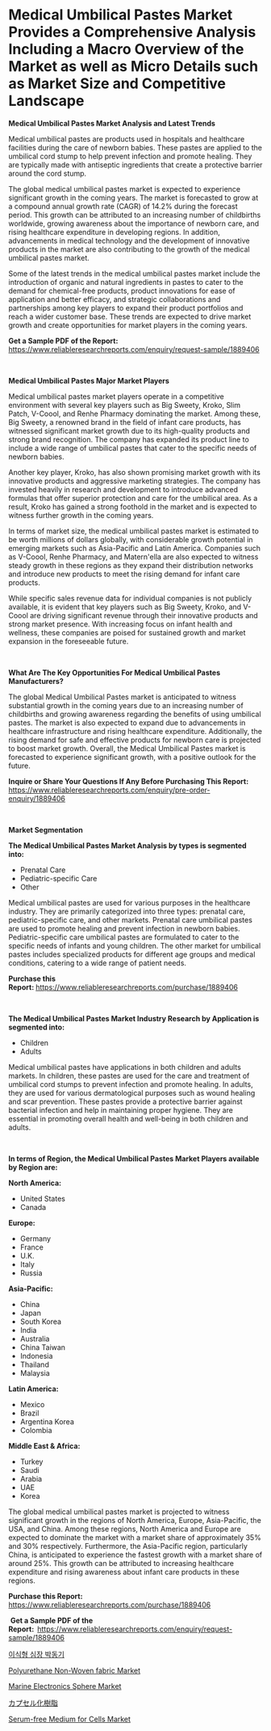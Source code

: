 <p><h1>Medical Umbilical Pastes Market Provides a Comprehensive Analysis Including a Macro Overview of the Market as well as Micro Details such as Market Size and Competitive Landscape</h1></p><p><strong>Medical Umbilical Pastes Market Analysis and Latest Trends</strong></p>
<p><p>Medical umbilical pastes are products used in hospitals and healthcare facilities during the care of newborn babies. These pastes are applied to the umbilical cord stump to help prevent infection and promote healing. They are typically made with antiseptic ingredients that create a protective barrier around the cord stump.</p><p>The global medical umbilical pastes market is expected to experience significant growth in the coming years. The market is forecasted to grow at a compound annual growth rate (CAGR) of 14.2% during the forecast period. This growth can be attributed to an increasing number of childbirths worldwide, growing awareness about the importance of newborn care, and rising healthcare expenditure in developing regions. In addition, advancements in medical technology and the development of innovative products in the market are also contributing to the growth of the medical umbilical pastes market.</p><p>Some of the latest trends in the medical umbilical pastes market include the introduction of organic and natural ingredients in pastes to cater to the demand for chemical-free products, product innovations for ease of application and better efficacy, and strategic collaborations and partnerships among key players to expand their product portfolios and reach a wider customer base. These trends are expected to drive market growth and create opportunities for market players in the coming years.</p></p>
<p><strong>Get a Sample PDF of the Report:&nbsp;</strong> <a href="https://www.reliableresearchreports.com/enquiry/request-sample/1889406">https://www.reliableresearchreports.com/enquiry/request-sample/1889406</a></p>
<p>&nbsp;</p>
<p><strong>Medical Umbilical Pastes Major Market Players</strong></p>
<p><p>Medical umbilical pastes market players operate in a competitive environment with several key players such as Big Sweety, Kroko, Slim Patch, V-Coool, and Renhe Pharmacy dominating the market. Among these, Big Sweety, a renowned brand in the field of infant care products, has witnessed significant market growth due to its high-quality products and strong brand recognition. The company has expanded its product line to include a wide range of umbilical pastes that cater to the specific needs of newborn babies.</p><p>Another key player, Kroko, has also shown promising market growth with its innovative products and aggressive marketing strategies. The company has invested heavily in research and development to introduce advanced formulas that offer superior protection and care for the umbilical area. As a result, Kroko has gained a strong foothold in the market and is expected to witness further growth in the coming years.</p><p>In terms of market size, the medical umbilical pastes market is estimated to be worth millions of dollars globally, with considerable growth potential in emerging markets such as Asia-Pacific and Latin America. Companies such as V-Coool, Renhe Pharmacy, and Matern'ella are also expected to witness steady growth in these regions as they expand their distribution networks and introduce new products to meet the rising demand for infant care products.</p><p>While specific sales revenue data for individual companies is not publicly available, it is evident that key players such as Big Sweety, Kroko, and V-Coool are driving significant revenue through their innovative products and strong market presence. With increasing focus on infant health and wellness, these companies are poised for sustained growth and market expansion in the foreseeable future.</p></p>
<p>&nbsp;</p>
<p><strong>What Are The Key Opportunities For Medical Umbilical Pastes Manufacturers?</strong></p>
<p><p>The global Medical Umbilical Pastes market is anticipated to witness substantial growth in the coming years due to an increasing number of childbirths and growing awareness regarding the benefits of using umbilical pastes. The market is also expected to expand due to advancements in healthcare infrastructure and rising healthcare expenditure. Additionally, the rising demand for safe and effective products for newborn care is projected to boost market growth. Overall, the Medical Umbilical Pastes market is forecasted to experience significant growth, with a positive outlook for the future.</p></p>
<p><strong>Inquire or Share Your Questions If Any Before Purchasing This Report:</strong> <a href="https://www.reliableresearchreports.com/enquiry/pre-order-enquiry/1889406">https://www.reliableresearchreports.com/enquiry/pre-order-enquiry/1889406</a></p>
<p>&nbsp;</p>
<p><strong>Market Segmentation</strong></p>
<p><strong>The Medical Umbilical Pastes Market Analysis by types is segmented into:</strong></p>
<p><ul><li>Prenatal Care</li><li>Pediatric-specific Care</li><li>Other</li></ul></p>
<p><p>Medical umbilical pastes are used for various purposes in the healthcare industry. They are primarily categorized into three types: prenatal care, pediatric-specific care, and other markets. Prenatal care umbilical pastes are used to promote healing and prevent infection in newborn babies. Pediatric-specific care umbilical pastes are formulated to cater to the specific needs of infants and young children. The other market for umbilical pastes includes specialized products for different age groups and medical conditions, catering to a wide range of patient needs.</p></p>
<p><strong>Purchase this Report:&nbsp;</strong><a href="https://www.reliableresearchreports.com/purchase/1889406">https://www.reliableresearchreports.com/purchase/1889406</a></p>
<p>&nbsp;</p>
<p><strong>The Medical Umbilical Pastes Market Industry Research by Application is segmented into:</strong></p>
<p><ul><li>Children</li><li>Adults</li></ul></p>
<p><p>Medical umbilical pastes have applications in both children and adults markets. In children, these pastes are used for the care and treatment of umbilical cord stumps to prevent infection and promote healing. In adults, they are used for various dermatological purposes such as wound healing and scar prevention. These pastes provide a protective barrier against bacterial infection and help in maintaining proper hygiene. They are essential in promoting overall health and well-being in both children and adults.</p></p>
<p>&nbsp;</p>
<p><strong>In terms of Region, the Medical Umbilical Pastes Market Players available by Region are:</strong></p>
<p>
    <p> <strong> North America: </strong>
        <ul>
            <li>United States</li>
            <li>Canada</li>
        </ul>
        </p> 
    <p> <strong> Europe: </strong>
        <ul>
            <li>Germany</li>
            <li>France</li>
            <li>U.K.</li>
            <li>Italy</li>
            <li>Russia</li>
        </ul>
        </p> 
    <p> <strong> Asia-Pacific: </strong>
        <ul>
            <li>China</li>
            <li>Japan</li>
            <li>South Korea</li>
            <li>India</li>
            <li>Australia</li>
            <li>China Taiwan</li>
            <li>Indonesia</li>
            <li>Thailand</li>
            <li>Malaysia</li>
        </ul>
        </p> 
    <p> <strong> Latin America: </strong>
        <ul>
            <li>Mexico</li>
            <li>Brazil</li>
            <li>Argentina Korea</li>
            <li>Colombia</li>
        </ul>
        </p> 
    <p> <strong> Middle East & Africa: </strong>
        <ul>
            <li>Turkey</li>
            <li>Saudi</li>
            <li>Arabia</li>
            <li>UAE</li>
            <li>Korea</li>
        </ul>
    </p>
    </p>
<p><p>The global medical umbilical pastes market is projected to witness significant growth in the regions of North America, Europe, Asia-Pacific, the USA, and China. Among these regions, North America and Europe are expected to dominate the market with a market share of approximately 35% and 30% respectively. Furthermore, the Asia-Pacific region, particularly China, is anticipated to experience the fastest growth with a market share of around 25%. This growth can be attributed to increasing healthcare expenditure and rising awareness about infant care products in these regions.</p></p>
<p><strong>Purchase this Report: </strong><a href="https://www.reliableresearchreports.com/purchase/1889406">https://www.reliableresearchreports.com/purchase/1889406</a></p>
<p>&nbsp;<strong>Get a Sample PDF of the Report:&nbsp;&nbsp;</strong><a href="https://www.reliableresearchreports.com/enquiry/request-sample/1889406">https://www.reliableresearchreports.com/enquiry/request-sample/1889406</a></p>
<p><strong></strong></p>
<p><p><a href="https://medium.com/@ttmjshfrgiff14/%EC%8B%AC%EC%9E%A5-%EC%82%BD%EC%9E%85%ED%98%95-%ED%8E%98%EC%9D%B4%EC%8B%AC%EB%A9%94%EC%9D%B4%EC%BB%A4-%EC%8B%9C%EC%9E%A5-%EB%B3%B4%EA%B3%A0%EC%84%9C%EB%8A%94-%EC%9D%B4-%EC%8B%9C%EC%9E%A5%EC%9D%98-%EC%B5%9C%EC%8B%A0-%ED%8A%B8%EB%A0%8C%EB%93%9C%EC%99%80-%EC%84%B1%EC%9E%A5-%EA%B8%B0%ED%9A%8C%EB%A5%BC-%EB%B0%9D%ED%98%80%EC%A4%8D%EB%8B%88%EB%8B%A4-127e817d72d4">이식형 심장 박동기</a></p><p><a href="https://meowing-canidae-761.notion.site/Polyurethane-Non-Woven-fabric-Market-Size-Market-Trends-and-Growth-Outlook-forecasted-for-period-f-af380eb496ed4b9f8c2384f5891845e3">Polyurethane Non-Woven fabric Market</a></p><p><a href="https://noble-drawer-34c.notion.site/Insights-into-Marine-Electronics-Sphere-Market-Size-Analysing-Market-Share-Trends-and-Growth-from-c3f2ce537d334d49a8a4c0e099c32a59">Marine Electronics Sphere Market</a></p><p><a href="https://medium.com/@donnaieme/%E3%82%A4%E3%83%B3%E3%82%AB%E3%83%97%E3%82%BB%E3%83%AC%E3%83%BC%E3%82%B7%E3%83%A7%E3%83%B3%E6%A8%B9%E8%84%82%E5%B8%82%E5%A0%B4%E5%88%86%E6%9E%90-%E3%81%9D%E3%81%AEcagr-%E5%B8%82%E5%A0%B4%E3%82%BB%E3%82%B0%E3%83%A1%E3%83%B3%E3%83%86%E3%83%BC%E3%82%B7%E3%83%A7%E3%83%B3-%E3%81%8A%E3%82%88%E3%81%B3%E4%B8%96%E7%95%8C%E7%9A%84%E3%81%AA%E7%94%A3%E6%A5%AD%E6%A6%82%E8%A6%81-21e4be32b298">カプセル化樹脂</a></p><p><a href="https://github.com/timeliteaut/Market-Research-Report-List-1/blob/main/serum-free-medium-for-cells-market.md">Serum-free Medium for Cells Market</a></p></p>